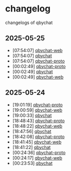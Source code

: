 # changelog
changelogs of qbychat
## 2025-05-25

- [07:54:07] [qbychat-web](logs/2025-05-25/075407_qbychat-web.md)
- [07:54:07] [qbychat](logs/2025-05-25/075407_qbychat.md)
- [07:54:07] [qbychat-proto](logs/2025-05-25/075407_qbychat-proto.md)
- [00:02:49] [qbychat-proto](logs/2025-05-25/000249_qbychat-proto.md)
- [00:02:49] [qbychat](logs/2025-05-25/000249_qbychat.md)
- [00:02:49] [qbychat-web](logs/2025-05-25/000249_qbychat-web.md)

## 2025-05-24

- [19:01:19] [qbychat-proto](logs/2025-05-24/190119_qbychat-proto.md)
- [19:00:59] [qbychat-web](logs/2025-05-24/190059_qbychat-web.md)
- [19:00:33] [qbychat](logs/2025-05-24/190033_qbychat.md)
- [18:48:43] [qbychat-proto](logs/2025-05-24/184843_qbychat-proto.md)
- [18:48:22] [qbychat-web](logs/2025-05-24/184822_qbychat-web.md)
- [18:47:56] [qbychat](logs/2025-05-24/184756_qbychat.md)
- [18:42:08] [qbychat-proto](logs/2025-05-24/184208_qbychat-proto.md)
- [18:41:45] [qbychat-web](logs/2025-05-24/184145_qbychat-web.md)
- [18:41:22] [qbychat](logs/2025-05-24/184122_qbychat.md)
- [00:24:36] [qbychat-proto](logs/2025-05-24/002436_qbychat-proto.md)
- [00:24:17] [qbychat-web](logs/2025-05-24/002417_qbychat-web.md)
- [00:23:53] [qbychat](logs/2025-05-24/002353_qbychat.md)

